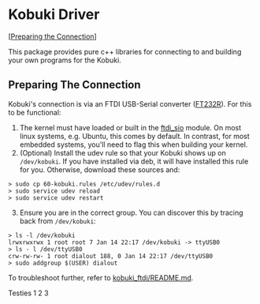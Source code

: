 Kobuki Driver
=============

[[Preparing the Connection](#preparing-the-connection)]

This package provides pure c++ libraries for connecting to and building your own programs for the Kobuki.

## Preparing The Connection

Kobuki's connection is via an FTDI USB-Serial converter ([FT232R](http://www.ftdichip.com/Products/ICs/FT232R.htm)). For this to be functional:

1. The kernel must have loaded or built in the [ftdi_sio](http://ftdi-usb-sio.sourceforge.net/) module. On most linux systems, e.g. Ubuntu, this comes by default. In contrast, for most embedded systems, you'll need to flag this when building your kernel.
2. (Optional) Install the udev rule so that your Kobuki shows up on `/dev/kobuki`. If you have installed via deb, it will have installed this rule for you. Otherwise, download these sources and:

```
> sudo cp 60-kobuki.rules /etc/udev/rules.d
> sudo service udev reload
> sudo service udev restart
```

3. Ensure you are in the correct group. You can discover this by tracing back from `/dev/kobuki`:

```
> ls -l /dev/kobuki
lrwxrwxrwx 1 root root 7 Jan 14 22:17 /dev/kobuki -> ttyUSB0
> ls - l /dev/ttyUSB0
crw-rw-rw- 1 root dialout 188, 0 Jan 14 22:17 /dev/ttyUSB0
> sudo addgroup $(USER) dialout
```

To troubleshoot further, refer to [kobuki_ftdi/README.md](https://github.com/kobuki-base/kobuki_ftdi/blob/devel/README.md).

Testies 1 2 3
